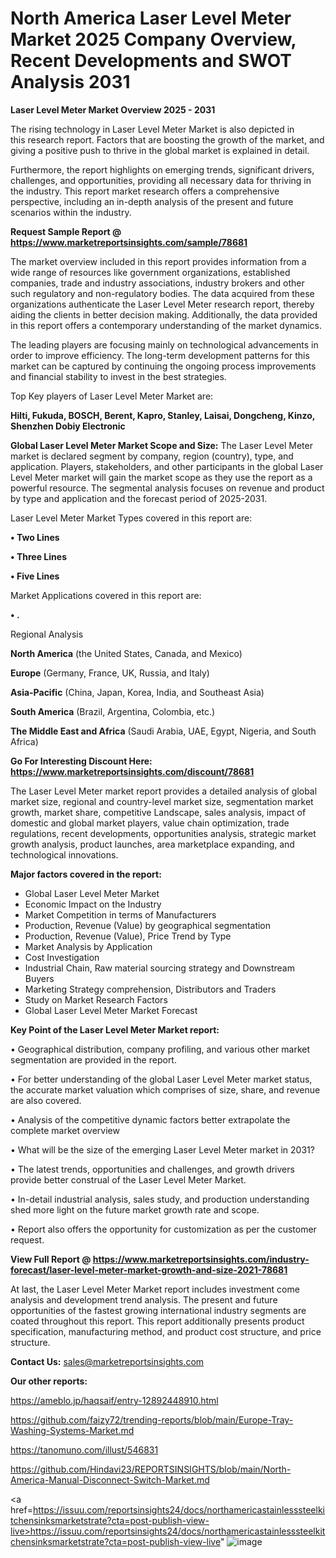 # North America Laser Level Meter Market 2025 Company Overview, Recent Developments and SWOT Analysis 2031

<Strong> Laser Level Meter Market Overview 2025 - 2031</strong>

The rising technology in Laser Level Meter Market is also depicted in this research report. Factors that are boosting the growth of the market, and giving a positive push to thrive in the global market is explained in detail.

Furthermore, the report highlights on emerging trends, significant drivers, challenges, and opportunities, providing all necessary data for thriving in the industry. This report market research offers a comprehensive perspective, including an in-depth analysis of the present and future scenarios within the industry.

<strong>Request Sample Report @ <a href=https://www.marketreportsinsights.com/sample/78681>https://www.marketreportsinsights.com/sample/78681</a></strong>

The market overview included in this report provides information from a wide range of resources like government organizations, established companies, trade and industry associations, industry brokers and other such regulatory and non-regulatory bodies. The data acquired from these organizations authenticate the Laser Level Meter research report, thereby aiding the clients in better decision making. Additionally, the data provided in this report offers a contemporary understanding of the market dynamics.

The leading players are focusing mainly on technological advancements in order to improve efficiency. The long-term development patterns for this market can be captured by continuing the ongoing process improvements and financial stability to invest in the best strategies.

Top Key players of Laser Level Meter Market are:

<strong>Hilti, Fukuda, BOSCH, Berent, Kapro, Stanley, Laisai, Dongcheng, Kinzo, Shenzhen Dobiy Electronic</strong>

<strong><b>Global Laser Level Meter Market Scope and Size:</b></strong>
The Laser Level Meter market is declared segment by company, region (country), type, and application. Players, stakeholders, and other participants in the global Laser Level Meter market will gain the market scope as they use the report as a powerful resource. The segmental analysis focuses on revenue and product by type and application and the forecast period of 2025-2031.

Laser Level Meter Market Types covered in this report are:

<strong>• Two Lines

• Three Lines

• Five Lines</strong>

Market Applications covered in this report are:

<strong>• .</strong> 

Regional Analysis

<strong>North America</strong> (the United States, Canada, and Mexico)

<strong>Europe</strong> (Germany, France, UK, Russia, and Italy)

<strong>Asia-Pacific</strong> (China, Japan, Korea, India, and Southeast Asia)

<strong>South America</strong> (Brazil, Argentina, Colombia, etc.)

<strong>The Middle East and Africa</strong> (Saudi Arabia, UAE, Egypt, Nigeria, and South Africa)

<strong>Go For Interesting Discount Here: <a href=https://www.marketreportsinsights.com/discount/78681>https://www.marketreportsinsights.com/discount/78681</a></strong>

The Laser Level Meter market report provides a detailed analysis of global market size, regional and country-level market size, segmentation market growth, market share, competitive Landscape, sales analysis, impact of domestic and global market players, value chain optimization, trade regulations, recent developments, opportunities analysis, strategic market growth analysis, product launches, area marketplace expanding, and technological innovations.

<strong><b>Major factors covered in the report:</b></strong>
<ul>
  <li>Global Laser Level Meter Market </li>
  <li>Economic Impact on the Industry</li>
  <li>Market Competition in terms of Manufacturers</li>
  <li>Production, Revenue (Value) by geographical segmentation</li>
  <li>Production, Revenue (Value), Price Trend by Type</li>
  <li>Market Analysis by Application</li>
  <li>Cost Investigation</li>
  <li>Industrial Chain, Raw material sourcing strategy and Downstream Buyers</li>
  <li>Marketing Strategy comprehension, Distributors and Traders</li>
  <li>Study on Market Research Factors</li>
  <li>Global Laser Level Meter Market Forecast</li>
</ul>

<strong><b>Key Point of the Laser Level Meter Market report:</b></strong>

• Geographical distribution, company profiling, and various other market segmentation are provided in the report.

• For better understanding of the global Laser Level Meter market status, the accurate market valuation which comprises of size, share, and revenue are also covered.

• Analysis of the competitive dynamic factors better extrapolate the complete market overview

• What will be the size of the emerging Laser Level Meter market in 2031?

• The latest trends, opportunities and challenges, and growth drivers provide better construal of the Laser Level Meter Market.

• In-detail industrial analysis, sales study, and production understanding shed more light on the future market growth rate and scope.

• Report also offers the opportunity for customization as per the customer request.

<strong><b>View Full Report @ <a href=https://www.marketreportsinsights.com/industry-forecast/laser-level-meter-market-growth-and-size-2021-78681>https://www.marketreportsinsights.com/industry-forecast/laser-level-meter-market-growth-and-size-2021-78681</a></b></strong>


At last, the Laser Level Meter Market report includes investment come analysis and development trend analysis. The present and future opportunities of the fastest growing international industry segments are coated throughout this report. This report additionally presents product specification, manufacturing method, and product cost structure, and price structure.

<strong>Contact Us:</strong>
sales@marketreportsinsights.com

<strong>Our other reports:</strong>

<a href=https://ameblo.jp/haqsaif/entry-12892448910.html>https://ameblo.jp/haqsaif/entry-12892448910.html</a>

<a href=https://github.com/faizy72/trending-reports/blob/main/Europe-Tray-Washing-Systems-Market.md>https://github.com/faizy72/trending-reports/blob/main/Europe-Tray-Washing-Systems-Market.md</a>

<a href=https://tanomuno.com/illust/546831>https://tanomuno.com/illust/546831</a>

<a href=https://github.com/Hindavi23/REPORTSINSIGHTS/blob/main/North-America-Manual-Disconnect-Switch-Market.md>https://github.com/Hindavi23/REPORTSINSIGHTS/blob/main/North-America-Manual-Disconnect-Switch-Market.md</a>

<a href=https://issuu.com/reportsinsights24/docs/northamericastainlesssteelkitchensinksmarketstrate?cta=post-publish-view-live>https://issuu.com/reportsinsights24/docs/northamericastainlesssteelkitchensinksmarketstrate?cta=post-publish-view-live</a>"
![image](https://github.com/user-attachments/assets/006bc25a-2153-45bf-9205-dc6e42679292)
